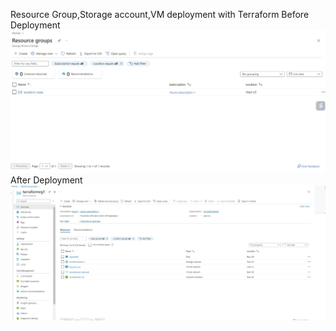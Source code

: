Resource Group,Storage account,VM deployment with Terraform
Before Deployment
![alt text](https://github.com/aliboz89/Terraform_Project_1/blob/main/beforedeply.jpg?raw=true)
After Deployment
![alt text](https://github.com/aliboz89/Terraform_Project_1/blob/main/afterdply.jpg?raw=true)
